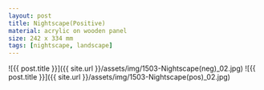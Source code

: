 ```yaml
---
layout: post
title: Nightscape(Positive)
material: acrylic on wooden panel
size: 242 x 334 mm
tags: [nightscape, landscape]
---
```


![{{ post.title }}]({{ site.url }}/assets/img/1503-Nightscape(neg)_02.jpg)
![{{ post.title }}]({{ site.url }}/assets/img/1503-Nightscape(pos)_02.jpg)
